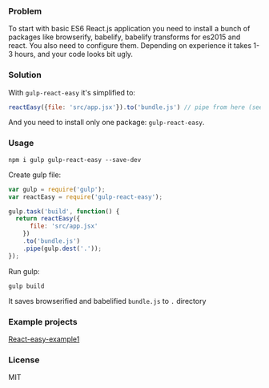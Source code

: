 ### Problem

To start with basic ES6 React.js application you need to install a bunch of packages like browserify, babelify, babelify transforms for es2015 and react. You also need to configure them. Depending on experience it takes 1-3 hours, and your code looks bit ugly.

### Solution

With `gulp-react-easy` it's simplified to:

```javascript
reactEasy({file: 'src/app.jsx'}).to('bundle.js') // pipe from here (see below)
```

And you need to install only one package: `gulp-react-easy`.

### Usage

```
npm i gulp gulp-react-easy --save-dev
```

Create gulp file:

```javascript
var gulp = require('gulp');
var reactEasy = require('gulp-react-easy');

gulp.task('build', function() {
  return reactEasy({
      file: 'src/app.jsx'
    })
    .to('bundle.js')
    .pipe(gulp.dest('.'));
});
```

Run gulp:

```
gulp build
```

It saves browserified and babelified `bundle.js` to `.` directory

### Example projects

[React-easy-example1](https://github.com/ro31337/react-easy-example1)

### License

MIT
